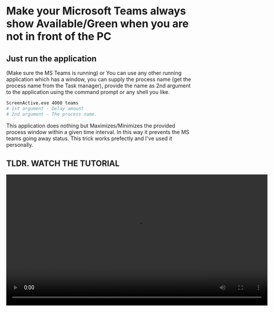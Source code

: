 # Make your Microsoft Teams always show Available/Green when you are not in front of the PC

## Just run the application
(Make sure the MS Teams is running) or You can use any other running application which has a window, you can supply the process name (get the process name from the Task manager), provide the name as 2nd argument to the application using the command prompt or any shell you like.
```bash
ScreenActive.exe 4000 teams
# 1st argument - Delay amount 
# 2nd argument - The process name.
```

This application does nothing but Maximizes/Minimizes the provided process window within a given time interval. In this way it prevents the MS teams going away status. This trick works prefectly and I've used it personally.

## TLDR. WATCH THE TUTORIAL
<video src="video/teams green tutorial.mp4" controls height="350px">

## To download the Binary I have provided a zip file containing the executable and one bat file, you can either open bat or exe file, your choice. If you don't trust the binary you can always clone the repo and build it yourself using Dotnet 7.0

## CONSIDER GIVING A STAR 🌟.